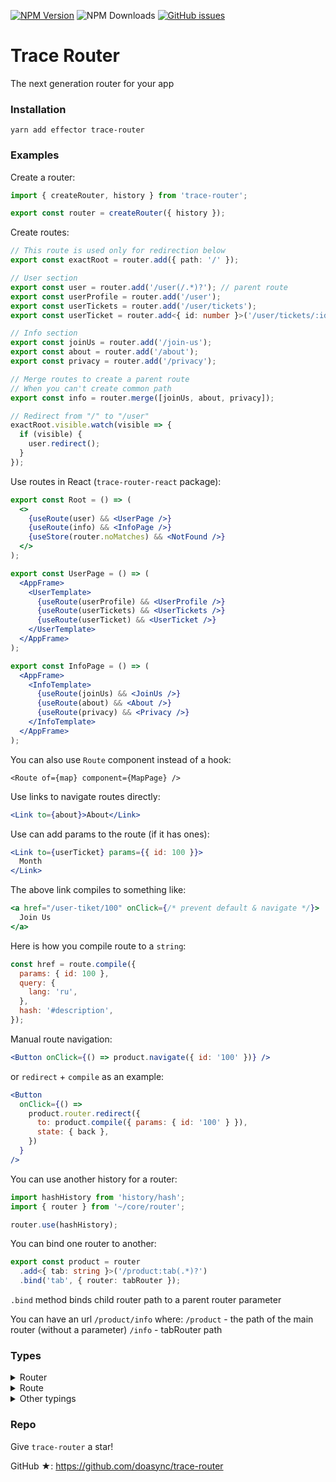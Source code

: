 [![NPM Version][npm-image]][npm-url] ![NPM Downloads][downloads-image] [![GitHub issues][issues-image]][issues-url]

[npm-image]: https://img.shields.io/npm/v/trace-router.svg
[npm-url]: https://www.npmjs.com/package/trace-router
[downloads-image]: https://img.shields.io/npm/dw/trace-router.svg
[deps-image]: https://david-dm.org/doasync/trace-router.svg
[issues-image]: https://img.shields.io/github/issues/doasync/trace-router.svg
[issues-url]: https://github.com/doasync/trace-router/issues

# Trace Router

The next generation router for your app

### Installation

```
yarn add effector trace-router
```

### Examples

Create a router:

```js
import { createRouter, history } from 'trace-router';

export const router = createRouter({ history });
```

Create routes:

```ts
// This route is used only for redirection below
export const exactRoot = router.add({ path: '/' });

// User section
export const user = router.add('/user(/.*)?'); // parent route
export const userProfile = router.add('/user');
export const userTickets = router.add('/user/tickets');
export const userTicket = router.add<{ id: number }>('/user/tickets/:id');

// Info section
export const joinUs = router.add('/join-us');
export const about = router.add('/about');
export const privacy = router.add('/privacy');

// Merge routes to create a parent route
// When you can't create common path
export const info = router.merge([joinUs, about, privacy]);

// Redirect from "/" to "/user"
exactRoot.visible.watch(visible => {
  if (visible) {
    user.redirect();
  }
});
```

Use routes in React (`trace-router-react` package):

```jsx
export const Root = () => (
  <>
    {useRoute(user) && <UserPage />}
    {useRoute(info) && <InfoPage />}
    {useStore(router.noMatches) && <NotFound />}
  </>
);

export const UserPage = () => (
  <AppFrame>
    <UserTemplate>
      {useRoute(userProfile) && <UserProfile />}
      {useRoute(userTickets) && <UserTickets />}
      {useRoute(userTicket) && <UserTicket />}
    </UserTemplate>
  </AppFrame>
);

export const InfoPage = () => (
  <AppFrame>
    <InfoTemplate>
      {useRoute(joinUs) && <JoinUs />}
      {useRoute(about) && <About />}
      {useRoute(privacy) && <Privacy />}
    </InfoTemplate>
  </AppFrame>
);
```

You can also use `Route` component instead of a hook:

```tsx
<Route of={map} component={MapPage} />
```

Use links to navigate routes directly:

```jsx
<Link to={about}>About</Link>
```

Use can add params to the route (if it has ones):

```jsx
<Link to={userTicket} params={{ id: 100 }}>
  Month
</Link>
```

The above link compiles to something like:

```jsx
<a href="/user-tiket/100" onClick={/* prevent default & navigate */}>
  Join Us
</a>
```

Here is how you compile route to a `string`:

```jsx
const href = route.compile({
  params: { id: 100 },
  query: {
    lang: 'ru',
  },
  hash: '#description',
});
```

Manual route navigation:

```jsx
<Button onClick={() => product.navigate({ id: '100' })} />
```

or `redirect` + `compile` as an example:

```jsx
<Button
  onClick={() =>
    product.router.redirect({
      to: product.compile({ params: { id: '100' } }),
      state: { back },
    })
  }
/>
```

You can use another history for a router:

```jsx
import hashHistory from 'history/hash';
import { router } from '~/core/router';

router.use(hashHistory);
```

You can bind one router to another:

```ts
export const product = router
  .add<{ tab: string }>('/product:tab(.*)?')
  .bind('tab', { router: tabRouter });
```

`.bind` method binds child router path to a parent router parameter

You can have an url `/product/info` where:
`/product` - the path of the main router (without a parameter)
`/info` - tabRouter path

### Types

<details>
<summary>
  Router
</summary>

```ts
export type Router<Q extends Query = Query, S extends State = State> = {
  history: History<S>;
  historyUpdated: Event<Update<S>>;
  historyUpdate: Store<Update<S>>;
  navigate: Event<ToLocation<S>>;
  redirect: Event<ToLocation<S>>;
  shift: Event<Delta>;
  back: Event<void>;
  forward: Event<void>;
  location: Store<Location<S>>;
  action: Store<Action>;
  pathname: Store<Pathname>;
  search: Store<Search>;
  hash: Store<Hash>;
  state: Store<S>;
  key: Store<Key>;
  href: Store<Href>;
  query: Store<Q>;
  hasMatches: Store<boolean>;
  noMatches: Store<boolean>;
  add: <P extends Params = Params>(
    pathConfig: Pattern | RouteConfig
  ) => Route<P, Router<Q, S>>;
  merge: <T extends Route[]>(routes: T) => MergedRoute;
  none: <T extends Route[]>(routes: T) => MergedRoute;
  use: (
    givenHistory: BrowserHistory<S> | HashHistory<S> | MemoryHistory<S>
  ) => void;
};
```

</details>

<details>
<summary>
  Route
</summary>

```ts
export type Route<P extends Params = Params, R = Router> = {
  visible: Store<boolean>;
  params: Store<null | P>;
  config: RouteConfig;
  compile: (compileConfig?: CompileConfig<P>) => string;
  router: R extends Router<infer Q, infer S> ? Router<Q, S> : never;
  navigate: Event<P | void>;
  redirect: Event<P | void>;
  bindings: Partial<{ [K in keyof P]: BindConfig }>;
  bind: (
    param: keyof P,
    bindConfig: {
      router: Router;
      parse?: (rawParam?: string) => string | undefined;
      format?: (path?: string) => string | undefined;
    }
  ) => Route<P, R>;
};
```

</details>

<details>

<summary>
  Other typings
</summary>

```ts
export type ToLocation<S extends State = State> =
  | string
  | { to?: To; state?: S };
export type Delta = number;
export type Href = string;
export type Pattern = string;
export interface Query extends ObjectString {}
export interface Params extends ObjectUnknown {}

export type RouterConfig<S extends State = State> = {
  history?: BrowserHistory<S> | HashHistory<S> | MemoryHistory<S>;
  root?: InitialEntry;
};

export type RouteConfig = {
  path: Pattern;
  matchOptions?: ParseOptions & TokensToRegexpOptions & RegexpToFunctionOptions;
};

export type CompileConfig<P extends Params = Params> = {
  params?: P;
  query?: string[][] | Record<string, string> | string | URLSearchParams;
  hash?: string;
  options?: ParseOptions & TokensToFunctionOptions;
};

export type BindConfig = {
  router: Router;
  parse?: (rawParam?: string) => string | undefined;
  format?: (path?: string) => string | undefined;
};

export type MergedRoute = {
  visible: Store<boolean>;
  routes: Route[];
  configs: RouteConfig[];
};
```

</details>

### Repo

Give `trace-router` a star!

GitHub ★: https://github.com/doasync/trace-router
